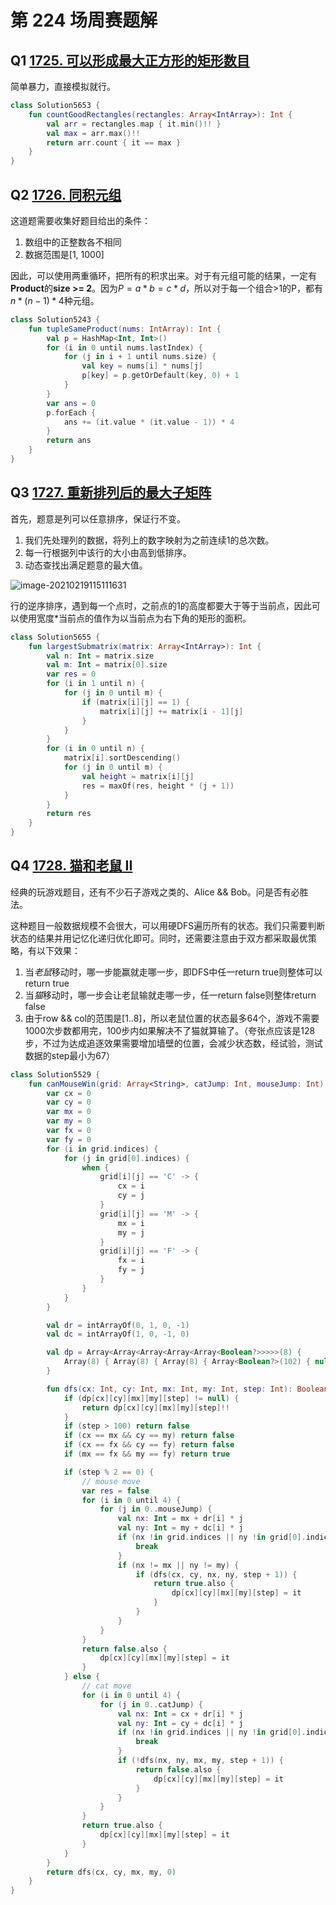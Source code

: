 # 第 224 场周赛题解

## Q1 [1725. 可以形成最大正方形的矩形数目](https://leetcode-cn.com/problems/number-of-rectangles-that-can-form-the-largest-square/)

简单暴力，直接模拟就行。

```kotlin
class Solution5653 {
    fun countGoodRectangles(rectangles: Array<IntArray>): Int {
        val arr = rectangles.map { it.min()!! }
        val max = arr.max()!!
        return arr.count { it == max }
    }
}
```

## Q2 [1726. 同积元组](https://leetcode-cn.com/problems/tuple-with-same-product/)

这道题需要收集好题目给出的条件：

1. 数组中的正整数各不相同
2. 数据范围是[1, 1000]

因此，可以使用两重循环，把所有的积求出来。对于有元组可能的结果，一定有**Product**的**size >= 2**。因为$P = a * b = c * d$，所以对于每一个组合>1的P，都有$n * (n - 1) * 4$种元组。

```kotlin
class Solution5243 {
    fun tupleSameProduct(nums: IntArray): Int {
        val p = HashMap<Int, Int>()
        for (i in 0 until nums.lastIndex) {
            for (j in i + 1 until nums.size) {
                val key = nums[i] * nums[j]
                p[key] = p.getOrDefault(key, 0) + 1
            }
        }
        var ans = 0
        p.forEach {
            ans += (it.value * (it.value - 1)) * 4
        }
        return ans
    }
}
```

## Q3 [1727. 重新排列后的最大子矩阵](https://leetcode-cn.com/problems/largest-submatrix-with-rearrangements/)

首先，题意是列可以任意排序，保证行不变。

1. 我们先处理列的数据，将列上的数字映射为之前连续1的总次数。
2. 每一行根据列中该行的大小由高到低排序。
3. 动态查找出满足题意的最大值。

![image-20210219115111631](https://i.loli.net/2021/02/19/gGjFszXonKpPRCS.png)

行的逆序排序，遇到每一个点时，之前点的1的高度都要大于等于当前点，因此可以使用宽度*当前点的值作为以当前点为右下角的矩形的面积。

```kotlin
class Solution5655 {
    fun largestSubmatrix(matrix: Array<IntArray>): Int {
        val n: Int = matrix.size
        val m: Int = matrix[0].size
        var res = 0
        for (i in 1 until n) {
            for (j in 0 until m) {
                if (matrix[i][j] == 1) {
                    matrix[i][j] += matrix[i - 1][j]
                }
            }
        }
        for (i in 0 until n) {
            matrix[i].sortDescending()
            for (j in 0 until m) {
                val height = matrix[i][j]
                res = maxOf(res, height * (j + 1))
            }
        }
        return res
    }
}
```

## Q4 [1728. 猫和老鼠 II](https://leetcode-cn.com/problems/cat-and-mouse-ii/)

经典的玩游戏题目，还有不少石子游戏之类的、Alice && Bob。问是否有必胜法。

这种题目一般数据规模不会很大，可以用硬DFS遍历所有的状态。我们只需要判断状态的结果并用记忆化递归优化即可。同时，还需要注意由于双方都采取最优策略，有以下效果：

1. 当*老鼠*移动时，哪一步能赢就走哪一步，即DFS中任一return true则整体可以return true
2. 当*猫*移动时，哪一步会让老鼠输就走哪一步，任一return false则整体return false
3. 由于row && col的范围是[1..8]，所以老鼠位置的状态最多64个，游戏不需要1000次步数都用完，100步内如果解决不了猫就算输了。（夸张点应该是128步，不过为达成追逐效果需要增加墙壁的位置，会减少状态数，经试验，测试数据的step最小为67）

```kotlin
class Solution5529 {
    fun canMouseWin(grid: Array<String>, catJump: Int, mouseJump: Int): Boolean {
        var cx = 0
        var cy = 0
        var mx = 0
        var my = 0
        var fx = 0
        var fy = 0
        for (i in grid.indices) {
            for (j in grid[0].indices) {
                when {
                    grid[i][j] == 'C' -> {
                        cx = i
                        cy = j
                    }
                    grid[i][j] == 'M' -> {
                        mx = i
                        my = j
                    }
                    grid[i][j] == 'F' -> {
                        fx = i
                        fy = j
                    }
                }
            }
        }

        val dr = intArrayOf(0, 1, 0, -1)
        val dc = intArrayOf(1, 0, -1, 0)

        val dp = Array<Array<Array<Array<Array<Boolean?>>>>>(8) {
            Array(8) { Array(8) { Array(8) { Array<Boolean?>(102) { null } } } }
        }

        fun dfs(cx: Int, cy: Int, mx: Int, my: Int, step: Int): Boolean {
            if (dp[cx][cy][mx][my][step] != null) {
                return dp[cx][cy][mx][my][step]!!
            }
            if (step > 100) return false
            if (cx == mx && cy == my) return false
            if (cx == fx && cy == fy) return false
            if (mx == fx && my == fy) return true

            if (step % 2 == 0) {
                // mouse move
                var res = false
                for (i in 0 until 4) {
                    for (j in 0..mouseJump) {
                        val nx: Int = mx + dr[i] * j
                        val ny: Int = my + dc[i] * j
                        if (nx !in grid.indices || ny !in grid[0].indices || grid[nx][ny] == '#') {
                            break
                        }
                        if (nx != mx || ny != my) {
                            if (dfs(cx, cy, nx, ny, step + 1)) {
                                return true.also {
                                    dp[cx][cy][mx][my][step] = it
                                }
                            }
                        }
                    }
                }
                return false.also {
                    dp[cx][cy][mx][my][step] = it
                }
            } else {
                // cat move
                for (i in 0 until 4) {
                    for (j in 0..catJump) {
                        val nx: Int = cx + dr[i] * j
                        val ny: Int = cy + dc[i] * j
                        if (nx !in grid.indices || ny !in grid[0].indices || grid[nx][ny] == '#') {
                            break
                        }
                        if (!dfs(nx, ny, mx, my, step + 1)) {
                            return false.also {
                                dp[cx][cy][mx][my][step] = it
                            }
                        }
                    }
                }
                return true.also {
                    dp[cx][cy][mx][my][step] = it
                }
            }
        }
        return dfs(cx, cy, mx, my, 0)
    }
}
```

